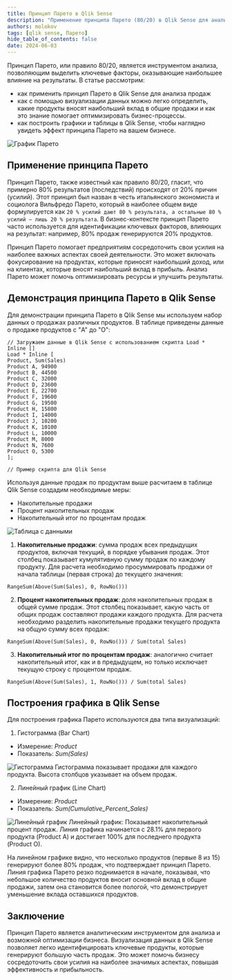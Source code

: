 ```yaml
---
title: Принцип Парето в Qlik Sense
description: "Применение принципа Парето (80/20) в Qlik Sense для анализа продаж. Узнайте, как рассчитать меры и построить график Парето для выявления ключевых продуктов."
authors: molokov
tags: [qlik sense, Парето]
hide_table_of_contents: false
date: 2024-06-03
---
```


Принцип Парето, или правило 80/20, является инструментом анализа, позволяющим выделить ключевые факторы, оказывающие наибольшее влияние на результаты. В статье рассмотрим:
- как применить принцип Парето в Qlik Sense для анализа продаж
- как с помощью визуализации данных можно легко определить, какие продукты вносят наибольший вклад в общие продажи и как это знание помогает оптимизировать бизнес-процессы.
- как построить графики и таблицы в Qlik Sense, чтобы наглядно увидеть эффект принципа Парето на вашем бизнесе.

![График Парето](/img/blog/2024/06-03/1.png)
<!-- truncate -->

## Применение принципа Парето

Принцип Парето, также известный как правило 80/20, гласит, что примерно 80% результатов (последствий) происходят от 20% причин (усилий). Этот принцип был назван в честь итальянского экономиста и социолога Вильфредо Парето, который в наиболее общем виде формулируется как `20 % усилий дают 80 % результата, а остальные 80 % усилий — лишь 20 % результата`. В бизнес-контексте принцип Парето часто используется для идентификации ключевых факторов, влияющих на результат: например, 80% продаж генерируются 20% продуктов.

Принцип Парето помогает предприятиям сосредоточить свои усилия на наиболее важных аспектах своей деятельности. Это может включать фокусирование на продуктах, которые приносят наибольший доход, или на клиентах, которые вносят наибольший вклад в прибыль. Анализ Парето может помочь оптимизировать ресурсы и улучшить результаты.

## Демонстрация принципа Парето в Qlik Sense

Для демонстрации принципа Парето в Qlik Sense мы используем набор данных о продажах различных продуктов. В таблице приведены данные о продаже продуктов с "A" до "O":
```qvs
// Загружаем данные в Qlik Sense с использованием скрипта Load * Inline []
Load * Inline [
Product, Sum(Sales)
Product A, 94900
Product B, 44500
Product C, 32000
Product D, 23600
Product E, 22700
Product F, 19600
Product G, 19500
Product H, 15800
Product I, 14000
Product J, 10200
Product K, 10100
Product L, 10000
Product M, 8000
Product N, 7600
Product O, 5300
];

// Пример скрипта для Qlik Sense
```
Используя данные продаж по продуктам выше расчитаем в таблице Qlik Sense создадим необходимые меры:
- Накопительные продажи
- Процент накопительных продаж
- Накопительный итог по процентам продаж

![Таблица с данными](/img/blog/2024/06-03/2.png)
1. **Накопительные продажи**: сумма продаж всех предыдущих продуктов, включая текущий, в порядке убывания продаж. Этот столбец показывает кумулятивную сумму продаж по каждому продукту. Для расчета необходимо просуммировать продажи от начала таблицы (первая строка) до текущего значения:
``` qvs
RangeSum(Above(Sum(Sales), 0, RowNo()))
```
2. **Процент накопительных продаж**: доля накопительных продаж в общей сумме продаж. Этот столбец показывает, какую часть от общих продаж составляют продажи каждого продукта. Для расчета необходимо разделить накопительные продажи текущего продукта на общую сумму всех продаж:
``` qvs
RangeSum(Above(Sum(Sales), 0, RowNo())) / Sum(total Sales)
```
3. **Накопительный итог по процентам продаж**: аналогично считает накопительный итог, как и в предыдущем, но только исключает текущую строку с процентом продаж.
``` qvs
RangeSum(Above(Sum(Sales), 1, RowNo())) / Sum(total Sales)
```

## Построения графика в Qlik Sense
Для построения графика Парето используются два типа визуализаций:


1. Гистограмма (Bar Chart)
+ Измерение: _Product_
+ Показатель: _Sum(Sales)_

![Гистограмма](/img/blog/2024/06-03/3.png)
Гистограмма показывает продажи для каждого продукта. Высота столбцов указывает на объем продаж.

2. Линейный график (Line Chart)
+ Измерение: _Product_
+ Показатель: _Sum(Cumulative_Percent_Sales)_

![Линейный график](/img/blog/2024/06-03/4.png)
Линейный график: Показывает накопительный процент продаж. Линия графика начинается с 28.1% для первого продукта (Product A) и достигает 100% для последнего продукта (Product О).

На линейном графике видно, что несколько продуктов (первые 8 из 15) генерируют более 80% продаж, что подтверждает принцип Парето. Линия графика Парето резко поднимается в начале, показывая, что небольшое количество продуктов вносит основной вклад в общие продажи, затем она становится более пологой, что демонстрирует уменьшение вклада оставшихся продуктов.

## Заключение
Принцип Парето является аналитическим инструментом для анализа и возможной оптимизации бизнеса. Визуализация данных в Qlik Sense позволяет легко идентифицировать ключевые продукты, которые генерируют большую часть продаж. Это может помочь бизнесу сосредоточить свои усилия на наиболее значимых аспектах, повышая эффективность и прибыльность.
